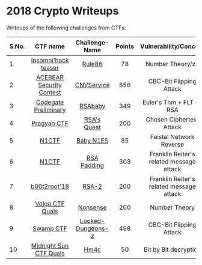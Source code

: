 # 2018 Crypto Writeups
  
Writeups of the following challenges from CTFs:  

| S.No. | CTF name                                             | Challenge-Name                                          | Points | Vulnerability/Concept   | Level of Difficulty |
|-------|:----------------------------------------------------:|:-------------------------------------------------------:|:------:|:-----------------------:|:-------------------:|
| 1     | [Insomni'hack teaser](https://ctftime.org/event/545) | [Rule86](Insomni'Hack-Teaser/Rule86/)                   | 78     | Number Theory/z3        |                     |
| 2     | [ACEBEAR Security Contest](https://ctftime.org/event/564) | [CNVService](ACEBEAR-Security-Contest/CNVService/) | 856    | CBC-Bit Flipping Attack |                     |
| 3     | [Codegate Preliminary](https://ctftime.org/event/542)| [RSAbaby](Codegate-CTF-Preliminary/RSAbaby/)            | 349    | Euler's Thm + FLT on RSA|                     |
| 4     | [Pragyan CTF](https://ctftime.org/event/581)         | [RSA's Quest](Pragyan-CTF/RSA's-Quest/)                 | 200    | Chosen Ciphertext Attack|                     |
| 5     | [N1CTF](https://ctftime.org/event/584)               | [Baby N1ES](N1CTF/baby_N1ES/)                           | 85     | Feistel Network Reverse |                     |
| 6     | [N1CTF](https://ctftime.org/event/584)               | [RSA Padding](N1CTF/RSA_Padding/)                       | 303    | Franklin Reiter's related message attack |    |
| 7     | [b00t2root'18](https://ctftime.org/event/589)        | [RSA-2](b00t2root'18/RSA-2/)                            | 200    | Franklin Reiter's related message attack |    |
| 8     | [Volga CTF Quals](https://ctftime.org/event/539/tasks/) | [Nonsense](VolgaCTF-Quals/Nonsense/)                 | 200    | Number Theory           |                     |
| 9     | [Swamp CTF](https://ctftime.org/event/590)           | [Locked-Dungeons-2](Swamp-CTF/Locked-Dugeons-2/)        | 498    | CBC-Bit Flipping Attack |                     |
| 10    | [Midnight Sun CTF Quals](https://ctftime.org/event/595)| [Hm4c](Midnight-CTF-Quals/hm4c/)                      | 50     | Bit by Bit decryption   |                     |